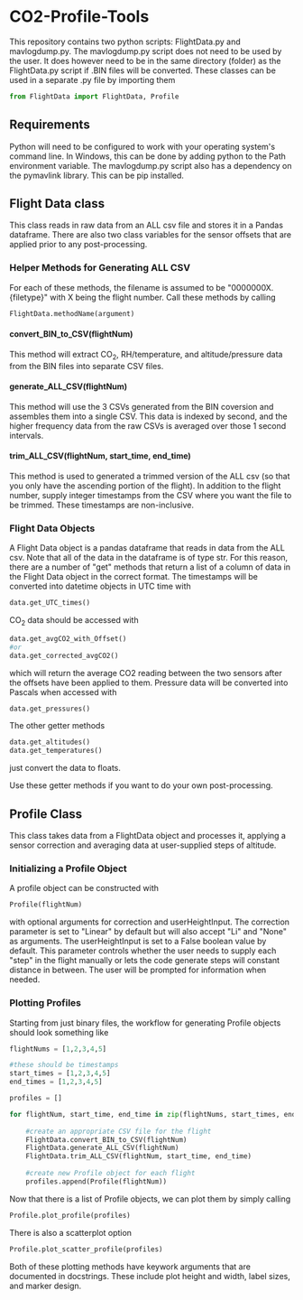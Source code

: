 # CO2-Profile-Tools

This repository contains two python scripts: FlightData.py and mavlogdump.py.
The mavlogdump.py script does not need to be used by the user.
It does however need to be in the same directory (folder) as the FlightData.py script if .BIN files will be converted.
These classes can be used in a separate .py file by importing them
```python
from FlightData import FlightData, Profile
```

## Requirements
Python will need to be configured to work with your operating system's command line. 
In Windows, this can be done by adding python to the Path environment variable.
The mavlogdump.py script also has a dependency on the pymavlink library.
This can be pip installed.

## Flight Data class

This class reads in raw data from an ALL csv file and stores it in a Pandas dataframe. 
There are also two class variables for the sensor offsets that are applied prior to any post-processing.

### Helper Methods for Generating ALL CSV

For each of these methods, the filename is assumed to be "0000000X.\{filetype\}" with X being the flight number.
Call these methods by calling
```python
FlightData.methodName(argument)
```

#### convert_BIN_to_CSV(flightNum)

This method will extract CO<sub>2</sub>, RH/temperature, and altitude/pressure data from the BIN files into separate CSV files.

#### generate_ALL_CSV(flightNum)

This method will use the 3 CSVs generated from the BIN coversion and assembles them into a single CSV.
This data is indexed by second, and the higher frequency data from the raw CSVs is averaged over those 1 second intervals.

#### trim_ALL_CSV(flightNum, start_time, end_time)

This method is used to generated a trimmed version of the ALL csv (so that you only have the ascending portion of the flight). 
In addition to the flight number, supply integer timestamps from the CSV where you want the file to be trimmed.
These timestamps are non-inclusive.

### Flight Data Objects

A Flight Data object is a pandas dataframe that reads in data from the ALL csv. 
Note that all of the data in the dataframe is of type str. 
For this reason, there are a number of "get" methods that return a list of a column of data in the Flight Data object in the correct format. 
The timestamps will be converted into datetime objects in UTC time with
```python
data.get_UTC_times()
```
CO<sub>2</sub> data should be accessed with
```python
data.get_avgCO2_with_Offset()
#or
data.get_corrected_avgCO2()
```
which will return the average CO2 reading between the two sensors after the offsets have been applied to them.
Pressure data will be converted into Pascals when accessed with
```python
data.get_pressures()
```
The other getter methods
```python
data.get_altitudes()
data.get_temperatures()
```
just convert the data to floats.

Use these getter methods if you want to do your own post-processing.

## Profile Class

This class takes data from a FlightData object and processes it, applying a sensor correction and averaging data at user-supplied steps of altitude.

### Initializing a Profile Object

A profile object can be constructed with
```python
Profile(flightNum)
```
with optional arguments for correction and userHeightInput.
The correction parameter is set to "Linear" by default but will also accept "Li" and "None" as arguments.
The userHeightInput is set to a False boolean value by default.
This parameter controls whether the user needs to supply each "step" in the flight manually or lets the code generate steps will constant distance in between.
The user will be prompted for information when needed.

### Plotting Profiles

Starting from just binary files, the workflow for generating Profile objects should look something like

```python
flightNums = [1,2,3,4,5]

#these should be timestamps
start_times = [1,2,3,4,5]
end_times = [1,2,3,4,5]

profiles = []

for flightNum, start_time, end_time in zip(flightNums, start_times, end_times):
	
	#create an appropriate CSV file for the flight
	FlightData.convert_BIN_to_CSV(flightNum)
	FlightData.generate_ALL_CSV(flightNum)
	FlightData.trim_ALL_CSV(flightNum, start_time, end_time)
	
	#create new Profile object for each flight
	profiles.append(Profile(flightNum))
```

Now that there is a list of Profile objects, we can plot them by simply calling
```python
Profile.plot_profile(profiles)
```
There is also a scatterplot option
```python
Profile.plot_scatter_profile(profiles)
```
Both of these plotting methods have keywork arguments that are documented in docstrings.
These include plot height and width, label sizes, and marker design.







